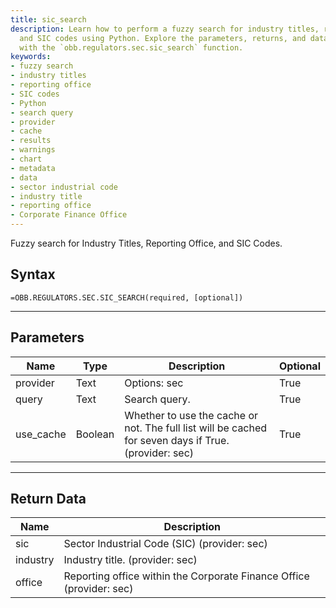 ```yaml
---
title: sic_search
description: Learn how to perform a fuzzy search for industry titles, reporting office,
  and SIC codes using Python. Explore the parameters, returns, and data associated
  with the `obb.regulators.sec.sic_search` function.
keywords: 
- fuzzy search
- industry titles
- reporting office
- SIC codes
- Python
- search query
- provider
- cache
- results
- warnings
- chart
- metadata
- data
- sector industrial code
- industry title
- reporting office
- Corporate Finance Office
---
```


<!-- markdownlint-disable MD041 -->

Fuzzy search for Industry Titles, Reporting Office, and SIC Codes.

## Syntax

```excel wordwrap
=OBB.REGULATORS.SEC.SIC_SEARCH(required, [optional])
```

---

## Parameters

| Name | Type | Description | Optional |
| ---- | ---- | ----------- | -------- |
| provider | Text | Options: sec | True |
| query | Text | Search query. | True |
| use_cache | Boolean | Whether to use the cache or not. The full list will be cached for seven days if True. (provider: sec) | True |

---

## Return Data

| Name | Description |
| ---- | ----------- |
| sic | Sector Industrial Code (SIC) (provider: sec) |
| industry | Industry title. (provider: sec) |
| office | Reporting office within the Corporate Finance Office (provider: sec) |
